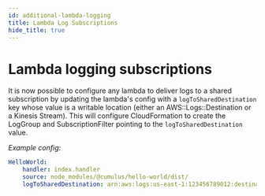 ```yaml
---
id: additional-lambda-logging
title: Lambda Log Subscriptions
hide_title: true
---
```


# Lambda logging subscriptions

It is now possible to configure any lambda to deliver logs to a shared subscription by updating the lambda's config with a `logToSharedDestination` key whose value is a writable location (either an AWS::Logs::Destination or a Kinesis Stream). This will configure CloudFormation to create the LogGroup and SubscriptionFilter pointing to the `logToSharedDestination` value.

*Example config:*

```yml
HelloWorld:
    handler: index.handler
    source: node_modules/@cumulus/hello-world/dist/
    logToSharedDestination: arn:aws:logs:us-east-1:123456789012:destination:CumulusLogDestination
```
